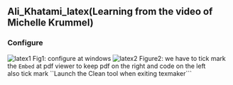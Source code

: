 ## Ali_Khatami_latex(Learning from the video of Michelle Krummel)
### Configure

![latex1](https://github.com/C191068/Ali_Khatami_latex/assets/89090776/61326b47-b469-4e35-befb-ad99efaa8344)
Fig1: configure at windows
![latex2](https://github.com/C191068/Ali_Khatami_latex/assets/89090776/525f15e3-34e2-43e0-ad4f-d9ac3bc4b58e)
Figure2: we have to tick mark the ```Embed``` at pdf viewer to keep pdf on the right and code on the left <br>
also tick mark ``Launch the Clean tool when exiting texmaker``` <br>


